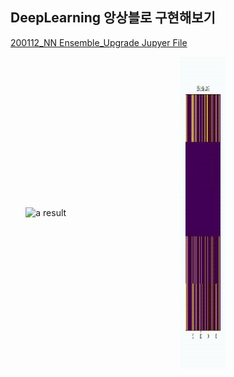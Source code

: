 ## DeepLearning 앙상블로 구현해보기

<a href="./Code/200112_NN Ensemble_Upgrade.ipynb">200112_NN Ensemble_Upgrade Jupyer File</a>
<br>

<div style="display:inline-block">
<div style="text-align:center;width:50%;display:inline-block">
  <div style="float:center;width:45%">
    <img src='./Result/a_result.gif' alt="a result" width="70%" height="500" align="center">
  </div>
</div>
<div style="text-align:center;width:45%;display:inline-block">
  <div style="float:center;width:45%">
    <img src='./Result/b_result.gif' alt="b result" width="70%" height="500" align="center">
  </div>
</div>
</div>

<br>

